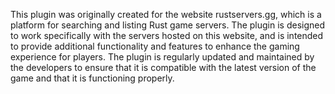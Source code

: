 This plugin was originally created for the website rustservers.gg, which is a platform for searching and listing Rust game servers. The plugin is designed to work specifically with the servers hosted on this website, and is intended to provide additional functionality and features to enhance the gaming experience for players. The plugin is regularly updated and maintained by the developers to ensure that it is compatible with the latest version of the game and that it is functioning properly.



